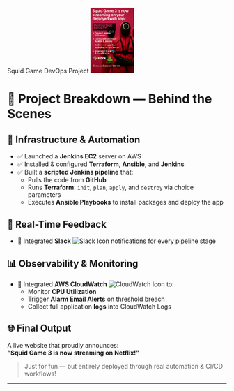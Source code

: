 Squid Game DevOps Project
<img width="100" src="image1.png" class="banner" alt="Squid Game Banner">

# 🧩 Project Breakdown — Behind the Scenes

## 🔧 Infrastructure & Automation  
- ✅ Launched a **Jenkins EC2** server on AWS  
- ✅ Installed & configured **Terraform**, **Ansible**, and **Jenkins**  
- ✅ Built a **scripted Jenkins pipeline** that:
  - Pulls the code from **GitHub**
  - Runs **Terraform**: `init`, `plan`, `apply`, and `destroy` via choice parameters
  - Executes **Ansible Playbooks** to install packages and deploy the app  

## 📡 Real-Time Feedback  
- 🔔 Integrated **Slack** ![Slack Icon](https://img.icons8.com/color/20/slack-new.png) notifications for every pipeline stage  

## 📊 Observability & Monitoring  
- 🧠 Integrated **AWS CloudWatch** ![CloudWatch Icon](https://img.icons8.com/color/20/amazon-cloudwatch.png) to:
  - Monitor **CPU Utilization**
  - Trigger **Alarm Email Alerts** on threshold breach
  - Collect full application **logs** into CloudWatch Logs  

## 🌐 Final Output  
A live website that proudly announces:  
**“Squid Game 3 is now streaming on Netflix!”**  

> Just for fun — but entirely deployed through real automation & CI/CD workflows!

---
